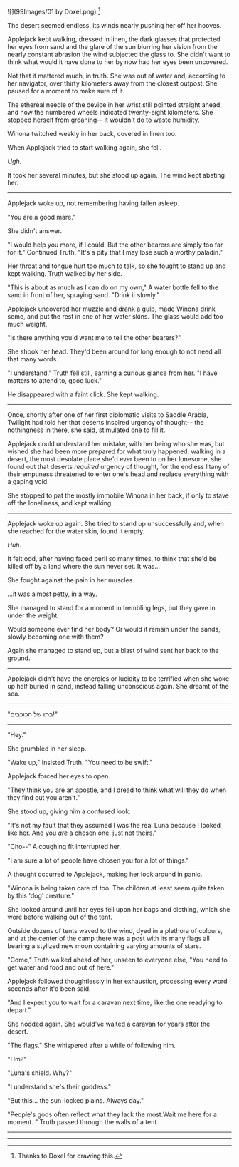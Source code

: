 ![](99Images/01 by Doxel.png)
[^pochoclo]

The desert seemed endless, its winds nearly pushing her off her hooves.

Applejack kept walking, dressed in linen, the dark glasses that protected her eyes from sand and the glare of the sun blurring her vision from the nearly constant abrasion the wind subjected the glass to. She didn't want to think what would it have done to her by now had her eyes been uncovered.

Not that it mattered much, in truth. She was out of water and, according to her navigator, over thirty kilometers away from the closest outpost. She paused for a moment to make sure of it.

The ethereal needle of the device in her wrist still pointed straight ahead, and now the numbered wheels indicated twenty-eight kilometers. She stopped herself from groaning-- it wouldn't do to waste humidity.

Winona twitched weakly in her back, covered in linen too.

When Applejack tried to start walking again, she fell.

*Ugh.*

It took her several minutes, but she stood up again. The wind kept abating her.

---

Applejack woke up, not remembering having fallen asleep.

 "You are a good mare."

She didn't answer.

 "I would help you more, if I could. But the other bearers are simply too far for it." Continued Truth. "It's a pity that I may lose such a worthy paladin."

Her throat and tongue hurt too much to talk, so she fought to stand up and kept walking. Truth walked by her side.

 "This is about as much as I can do on my own," A water bottle fell to the sand in front of her, spraying sand. "Drink it slowly."

Applejack uncovered her muzzle and drank a gulp, made Winona drink some, and put the rest in one of her water skins. The glass would add too much weight.

 "Is there anything you'd want me to tell the other bearers?"

She shook her head. They'd been around for long enough to not need all that many words.

 "I understand." Truth fell still, earning a curious glance from her. "I have matters to attend to, good luck."

He disappeared with a faint click. She kept walking.

---

Once, shortly after one of her first diplomatic visits to Saddle Arabia, Twilight had told her that deserts inspired urgency of thought-- the nothingness in there, she said, stimulated one to fill it.

Applejack could understand her mistake, with her being who she was, but wished she had been more prepared for what truly happened: walking in a desert, the most desolate place she'd ever been to on her lonesome, she found out that deserts *required* urgency of thought, for the endless litany of their emptiness threatened to enter one's head and replace everything with a gaping void.

She stopped to pat the mostly immobile Winona in her back, if only to stave off the loneliness, and kept walking.

---

Applejack woke up again. She tried to stand up unsuccessfully and, when she reached for the water skin, found it empty.

*Huh*.

It felt odd, after having faced peril so many times, to think that she'd be killed off by a land where the sun never set. It was...

She fought against the pain in her muscles.

...it was almost petty, in a way.

She managed to stand for a moment in trembling legs, but they gave in under the weight.

Would someone ever find her body? Or would it remain under the sands, slowly becoming one with them?

Again she managed to stand up, but a blast of wind sent her back to the ground.

---

Applejack didn't have the energies or lucidity to be terrified when she woke up half buried in sand, instead falling unconscious again. She dreamt of the sea.

---

 "בתו של הכוכבים!"

---

 "Hey."

She grumbled in her sleep.

 "Wake up," Insisted Truth. "You need to be swift."

Applejack forced her eyes to open.

 "They think you are an apostle, and I dread to think what will they do when they find out you aren't."

She stood up, giving him a confused look.

 "It's not my fault that they assumed I was the real Luna because I looked like her. And you *are* a chosen one, just not theirs."

 "Cho--" A coughing fit interrupted her.

 "I am sure a lot of people have chosen you for a lot of things."

A thought occurred to Applejack, making her look around in panic.

 "Winona is being taken care of too. The children at least seem quite taken by this 'dog' creature."

She looked around until her eyes fell upon her bags and clothing, which she wore before walking out of the tent.

Outside dozens of tents waved to the wind, dyed in a plethora of colours, and at the center of the camp there was a post with its many flags all bearing a stylized new moon containing varying amounts of stars.

 "Come," Truth walked ahead of her, unseen to everyone else, "You need to get water and food and out of here."

Applejack followed thoughtlessly in her exhaustion, processing every word seconds after it'd been said.

 "And I expect you to wait for a caravan next time, like the one readying to depart."

She nodded again. She would've waited a caravan for years after the desert.

 "The flags." She whispered after a while of following him.

 "Hm?"

 "Luna's shield. Why?"

 "I understand she's their goddess."

 "But this... the sun-locked plains. Always day."

 "People's gods often reflect what they lack the most.Wait me here for a moment. " Truth passed through the walls of a tent


---

---

[^pochoclo]: Thanks to Doxel for drawing this.